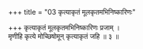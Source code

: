 +++
title = "03 कृत्याकृतं मूलकृतमभिनिष्कारिणः"

+++
कृत्याकृतं मूलकृतमभिनिष्कारिणः प्रजाम् ।  
मृणीहि कृत्ये मोच्छिषोमून् कृत्याकृतं जहि ॥ ३ ॥